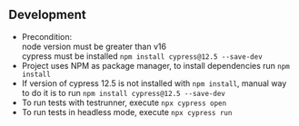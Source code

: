 ## Development
- Precondition:  
    node version must be greater than v16  
    cypress must be installed `npm install cypress@12.5 --save-dev`
- Project uses NPM as package manager, to install dependencies run `npm install`
- If version of cypress 12.5 is not installed with `npm install`, manual way to do it is to run `npm install cypress@12.5 --save-dev`
- To run tests with testrunner, execute `npx cypress open`
- To run tests in headless mode, execute `npx cypress run`

